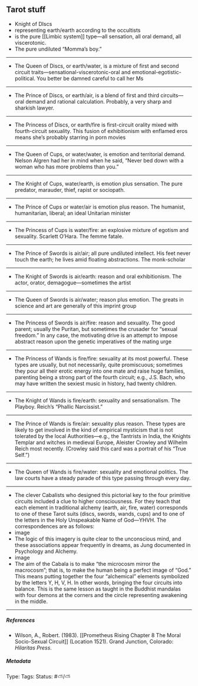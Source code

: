 ## Tarot stuff  # 

- Knight of DIscs
- representing earth/earth according to the occultists
- is the pure [[Limbic system]] type—all sensation, all oral demand, all viscerotonic.
-  The pure undiluted “Momma’s boy.”
---
- The Queen of Discs, or earth/water, is a mixture of first and second circuit traits—sensational-viscerotonic-oral and emotional-egotistic-political. You better be damned careful to call her Ms
---
- The Prince of Discs, or earth/air, is a blend of first and third circuits—oral demand and rational calculation. Probably, a very sharp and sharkish lawyer.
---
- The Princess of Discs, or earth/fire is first-circuit orality mixed with fourth-circuit sexuality. This fusion of exhibitionism with enflamed eros means she’s probably starring in porn movies
---
- The Queen of Cups, or water/water, is emotion and territorial demand. Nelson Algren had her in mind when he said, “Never bed down with a woman who has more problems than you.”
---
- The Knight of Cups, water/earth, is emotion plus sensation. The pure predator, marauder, thief, rapist or sociopath.
---
- The Prince of Cups or water/air is emotion plus reason. The humanist, humanitarian, liberal; an ideal Unitarian minister
---
- The Princess of Cups is water/fire: an explosive mixture of egotism and sexuality. Scarlett O’Hara. The femme fatale.
---
- The Prince of Swords is air/air; all pure undiluted intellect. His feet never touch the earth; he lives amid floating abstractions. The monk-scholar
---
- The Knight of Swords is air/earth: reason and oral exhibitionism. The actor, orator, demagogue—sometimes the artist
---
- The Queen of Swords is air/water; reason plus emotion. The greats in science and art are generally of this imprint group
---
- The Princess of Swords is air/fire: reason and sexuality. The good parent; usually the Puritan, but sometimes the crusader for “sexual freedom.” In any case, the motivating drive is an attempt to impose abstract reason upon the genetic imperatives of the mating urge
---
- The Princess of Wands is fire/fire: sexuality at its most powerful. These types are usually, but not necessarily, quite promiscuous; sometimes they pour all their erotic energy into one mate and raise huge families, parenting being a strong part of the fourth circuit; e.g., J.S. Bach, who may have written the sexiest music in history, had twenty children.
---
- The Knight of Wands is fire/earth: sexuality and sensationalism. The Playboy. Reich’s “Phallic Narcissist.”
---
- The Prince of Wands is fire/air: sexuality plus reason. These types are likely to get involved in the kind of empirical mysticism that is not tolerated by the local Authorities—e.g., the Tantrists in India, the Knights Templar and witches in medieval Europe, Aleister Crowley and Wilhelm Reich most recently. (Crowley said this card was a portrait of his “True Self.”)
---
- The Queen of Wands is fire/water: sexuality and emotional politics. The law courts have a steady parade of this type passing through every day.
---
- The clever Cabalists who designed this pictorial key to the four primitive circuits included a clue to higher consciousness. For they teach that each element in traditional alchemy (earth, air, fire, water) corresponds to one of these Tarot suits (discs, swords, wands, cups) and to one of the letters in the Holy Unspeakable Name of God—YHVH. The correspondences are as follows:
- image
- The logic of this imagery is quite clear to the unconscious mind, and these associations appear frequently in dreams, as Jung documented in Psychology and Alchemy.
- image
- The aim of the Cabala is to make “the microcosm mirror the macrocosm”; that is, to make the human being a perfect image of “God.” This means putting together the four “alchemical” elements symbolized by the letters Y, H, V, H. In other words, bringing the four circuits into balance. This is the same lesson as taught in the Buddhist mandalas with four demons at the corners and the circle representing awakening in the middle.
___

##### References

- Wilson, A., Robert. (1983). [[Prometheus Rising Chapter 8 The Moral Socio-Sexual Circuit]] (Location 1521). Grand Junction, Colorado: _Hilaritas Press_.

##### Metadata

Type: 
Tags:
Status: #⛅️/⛅️